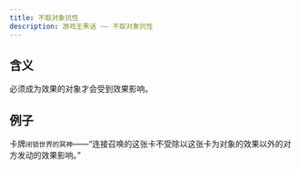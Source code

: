 ```yaml
---
title: 不取对象抗性
description: 游戏王黑话 —— 不取对象抗性
---
```


## 含义

必须成为效果的对象才会受到效果影响。

## 例子

卡牌`闭锁世界的冥神`——“连接召唤的这张卡不受除以这张卡为对象的效果以外的对方发动的效果影响。”

